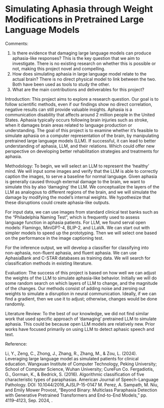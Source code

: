 # Simulating Aphasia through Weight Modifications in Pretrained Large Language Models 

Comments:
1.	Is there evidence that damaging large language models can produce aphasia-like responses?
This is the key question that we aim to investigate. There is no existing research on whether this is possible or not, making this project novel and compelling.
2.	How does simulating aphasia in large language model relate to the actual brain?
There is no direct physical model to link between the two. Both have been used as tools to study the other. 
3.	What are the main contributions and deliverables for this project?

Introduction:
This project aims to explore a research question. Our goal is to follow scientific methods, even if our findings show no direct correlation, negative results can still provide valuable insights.
Aphasia is a communication disability that affects around 2 million people in the United States. Aphasia typically occurs following brain injuries such as stroke, when it damages brain areas related to language production or understanding. The goal of this project is to examine whether it’s feasible to simulate aphasia on a computer representation of the brain, by manipulating pretrained large language models (LLM). If successful, it can lead to better understanding of aphasia, LLM, and their relations. Which could offer new perspective on developing better rehabilitation strategies and treatments for aphasia. 

Methodology:
To begin, we will select an LLM to represent the ‘healthy’ mind. We will input some images and verify that the LLM is able to correctly caption the images, to serve a baseline for normal language. Given aphasia is generally caused through external damage to the brain, we want to simulate this by also ‘damaging’ the LLM. We conceptualize the layers of the LLM as analogous to different regions of the brain, and we will simulate the damage by modifying the model’s internal weights.  We hypothesize that these disruptions could create aphasia-like outputs.

For input data, we can use images from standard clinical test banks such as the “Philadelphia Naming Test”, which is frequently used to assess language function in aphasia patients.  For LLM, we found serval open models: Flamingo, MiniGPT-4, BLIP-2, and LLaVA. We can start out with simpler models to speed up the prototyping. Then we will select one based on the performance in the image captioning test. 

For the inference output, we will develop a classifier for classifying into non-aphasia, non-fluent aphasia, and fluent aphasia. We can use AphasiaBank and C-STAR databases as training data. We will search for classification methods in existing literature. 

Evaluation:
The success of this project is based on how well we can adjust the weights of the LLM to simulate aphasia-like behavior. Initially we will do some random search on which layers of LLM to change, and the magnitude of the changes. Our methods consist of adding noise and zeroing out weights to simulate a disruption in neural communication. Ideally, if we can find a gradient, then we use it to adjust; otherwise, changes would be done randomly.

Literature Review:
To the best of our knowledge, we did not find similar work that used specific approach of ‘damaging’ pretrained LLM to simulate aphasia. This could be because open LLM models are relatively new. Prior works have focused primarily on using LLM to detect aphasic speech and text.

Reference:

Li, Y., Zeng, C., Zhong, J., Zhang, R., Zhang, M., & Zou, L. (2024). Leveraging large language model as simulated patients for clinical education. Wangxuan Institute of Computer Technology, Peking University; School of Computer Science, Wuhan University; CureFun Co.
Fergadiotis, G., Gorman, K., & Bedrick, S. (2016). Algorithmic classification of five characteristic types of paraphasias. American Journal of Speech-Language Pathology. DOI: 10.1044/2016_AJSLP-15-0147
M. Perez, A. Sampath, M. Niu, and Emily Mower Provost, “Beyond Binary: Multiclass Paraphasia Detection with Generative Pretrained Transformers and End-to-End Models,” pp. 4119–4123, Sep. 2024,  .

 

 
